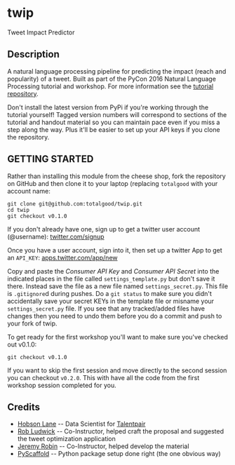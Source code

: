 twip
====

Tweet Impact Predictor

Description
-----------

A natural language processing pipeline for predicting the impact (reach
and popularity) of a tweet. Built as part of the PyCon 2016 Natural
Language Processing tutorial and workshop. For more information see the
[tutorial repository](https://github.com/totalgood/pycon-2016-nlp-tutorial).

Don't install the latest version from PyPi if you're working through
the tutorial yourself! Tagged version numbers will correspond to
sections of the tutorial and handout material so you can maintain pace
even if you miss a step along the way. Plus it'll be easier to set up your API keys if you clone the repository.

GETTING STARTED
---------------

Rather than installing this module from the cheese shop, fork the repository on GitHub and then clone it to your laptop (replacing `totalgood` with your account name:

    git clone git@github.com:totalgood/twip.git
    cd twip
    git checkout v0.1.0

If you don't already have one, sign up to get a twitter user account
(@username): [twitter.com/signup](https://twitter.com/signup)

Once you have a user account, sign into it, then set up a twitter App to get an `API_KEY`:
[apps.twitter.com/app/new](https://apps.twitter.com/app/new)

Copy and paste the *Consumer API Key* and *Consumer API Secret* into the indicated places in the file called `settings_template.py` but don't save it there. Instead save the file as a new file named `settings_secret.py`. This file is `.gitignore`d during pushes. Do a `git status` to make sure you didn't accidentally save your secret KEYs in the template file or misname your `settings_secret.py` file. If you see that any tracked/added files have changes then you need to undo them before you do a commit and push to your fork of twip.

To get ready for the first workshop you'll want to make sure you've checked out v0.1.0:

    git checkout v0.1.0

If you want to skip the first session and move directly to the second session you can checkout `v0.2.0`.  This with have all the code from the first workshop session completed for you.

Credits
-------

-   [Hobson Lane](http://hobsonlane.com/) -- Data Scientist for
    [Talentpair](http://talentpair.com/)
-   [Rob Ludwick](https://www.linkedin.com/in/rludwick) -- Co-Instructor, helped craft the proposal and suggested the tweet optimization application
-   [Jeremy Robin](https://www.linkedin.com/in/jeremyrobin) -- Co-Instructor, helped develop the material
-   [PyScaffold](http://pyscaffold.readthedocs.org/) -- Python package
    setup done right (the one obvious way)
